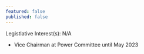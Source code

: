 ```yaml
---
featured: false
published: false
---
```

Legistlative Interest(s): N/A

* Vice Chairman at Power Committee until May 2023